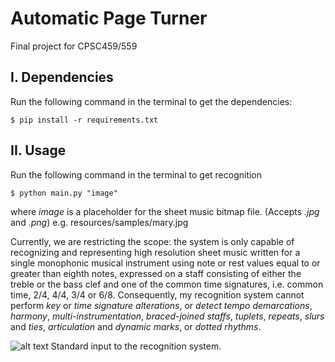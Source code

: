 # Automatic Page Turner

Final project for CPSC459/559

## I. Dependencies

Run the following command in the terminal to get the dependencies:

    $ pip install -r requirements.txt

## II. Usage

Run the following command in the terminal to get recognition

    $ python main.py "image"

where *image* is a placeholder for the sheet music bitmap file. (Accepts *.jpg* and *.png*) e.g. resources/samples/mary.jpg


Currently, we are restricting the scope: the system is only capable of recognizing and representing high resolution sheet music written for a single monophonic musical instrument using note or rest values equal to or greater than eighth notes, expressed on a staff consisting of either the treble or the bass clef and one of the common time signatures, i.e. common time, 2/4, 4/4, 3/4 or 6/8. Consequently, my recognition system cannot perform *key* or *time signature alterations*, or *detect tempo demarcations*, *harmony*, *multi-instrumentation*, *braced-joined staffs*, *tuplets*, *repeats*, *slurs* and *ties*, *articulation* and *dynamic marks*, or *dotted rhythms*.

![alt text](https://github.com/anyati/cadenCV/blob/master/resources/README/image4.jpg)
Standard input to the recognition system.
